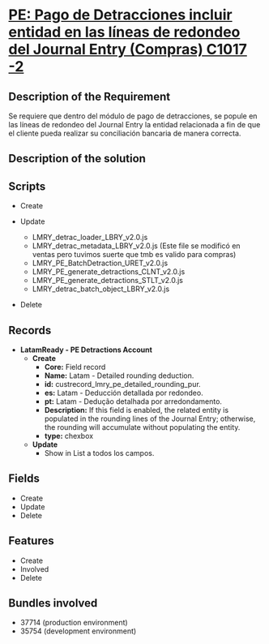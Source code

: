 # [PE: Pago de Detracciones incluir entidad en las líneas de redondeo del Journal Entry (Compras) C1017 -2](https://docs.google.com/document/d/1KGKd3uSz04AfABCBtdibHk2JdjK8XxuGntnsatZLq7c/edit#heading=h.1mllta7bdj39)


## Description of the Requirement

Se requiere que dentro del módulo de pago de detracciones, se popule en las líneas de redondeo del Journal Entry la entidad relacionada a fin de que el cliente pueda realizar su conciliación bancaria de manera correcta.

## Description of the solution


## Scripts
+ Create
+ Update
    + LMRY_detrac_loader_LBRY_v2.0.js
    + LMRY_detrac_metadata_LBRY_v2.0.js (Este file se modificó en ventas pero tuvimos suerte que tmb es valido para compras)
    + LMRY_PE_BatchDetraction_URET_v2.0.js
    + LMRY_PE_generate_detractions_CLNT_v2.0.js
    + LMRY_PE_generate_detractions_STLT_v2.0.js
    + LMRY_detrac_batch_object_LBRY_v2.0.js 

+ Delete

## Records

+ **LatamReady - PE Detractions Account**
    + **Create** 
        + **Core:** Field record
        + **Name:** Latam - Detailed rounding deduction.
        + **id:** custrecord_lmry_pe_detailed_rounding_pur.
        + **es:** Latam - Deducción detallada por redondeo.
        + **pt:** Latam - Dedução detalhada por arredondamento.
        + **Description:** If this field is enabled, the related entity is populated in the rounding lines of the Journal Entry; otherwise, the rounding will accumulate without populating the entity.
        + **type:** chexbox
    + **Update**
        + Show in List a todos los campos.

## Fields
+ Create
+ Update 
+ Delete

## Features
+ Create
+ Involved
+ Delete

## Bundles involved
+ 37714 (production environment)
+ 35754 (development environment)

























